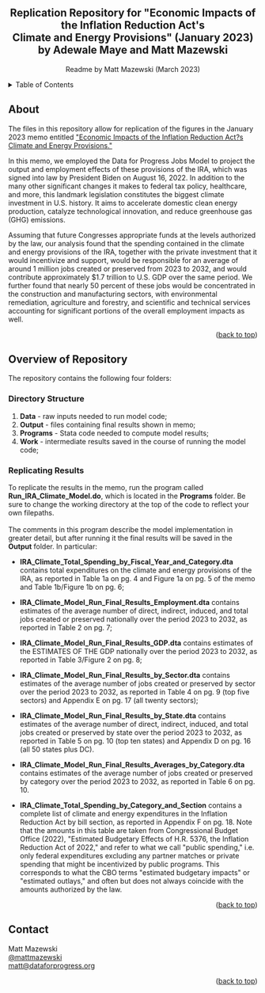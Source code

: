 <!-- Improved compatibility of back to top link: See: https://github.com/othneildrew/Best-README-Template/pull/73 -->
<a name="readme-top"></a>
<!--
*** Thanks for checking out the Best-README-Template. If you have a suggestion
*** that would make this better, please fork the repo and create a pull request
*** or simply open an issue with the tag "enhancement".
*** Don't forget to give the project a star!
*** Thanks again! Now go create something AMAZING! :D
-->



<!-- PROJECT SHIELDS -->
<!--
*** I'm using markdown "reference style" links for readability.
*** Reference links are enclosed in brackets [ ] instead of parentheses ( ).
*** See the bottom of this document for the declaration of the reference variables
*** for contributors-url, forks-url, etc. This is an optional, concise syntax you may use.
*** https://www.markdownguide.org/basic-syntax/#reference-style-links
-->

<h2 align="center">Replication Repository for "Economic Impacts of the Inflation Reduction Act's <br /> Climate and Energy Provisions" (January 2023) <br /> by Adewale Maye and Matt Mazewski</h2>
  <p align="center">
    Readme by Matt Mazewski (March 2023)
    <br />
  </p>
</div>



<!-- TABLE OF CONTENTS -->
<details>
  <summary>Table of Contents</summary>
  <ol>
    <li>
      <a href="#about-the-project">About</a>
    </li>
    <li>
      <a href="#overview-of-repository">Overview of Repository</a>
      <ul>
        <li><a href="#directory-structure">Directory Structure</a></li>
        <li><a href="#replicating-results">Replicating Results</a></li>
      </ul>
    </li>
    <li><a href="#contact">Contact</a></li>
  </ol>
</details>



<!-- ABOUT -->
## About

The files in this repository allow for replication of the figures in the January 2023 memo entitled ["Economic Impacts of the Inflation Reduction Act?s Climate and Energy Provisions."](https://www.filesforprogress.org/memos/IRA-Climate-Jobs-Memo.pdf) 

In this memo, we employed the Data for Progress Jobs Model to project the output and employment effects of these provisions of the IRA, which was signed into law by President Biden on August 16, 2022. In addition to the many other significant changes it makes to federal tax policy, healthcare, and more, this landmark legislation constitutes the biggest climate investment in U.S. history. It aims to accelerate domestic clean energy production, catalyze technological innovation, and reduce greenhouse gas (GHG) emissions.

Assuming that future Congresses appropriate funds at the levels authorized by the law, our analysis found that the spending contained in the climate and energy provisions of the IRA, together with the private investment that it would incentivize and support, would be responsible for an average of around 1 million jobs created or preserved from 2023 to 2032, and would contribute approximately $1.7 trillion to U.S. GDP over the same period. We further found that nearly 50 percent of these jobs would be concentrated in the construction and manufacturing sectors, with environmental remediation, agriculture and forestry,
and scientific and technical services accounting for significant portions of the overall employment impacts as well.

<p align="right">(<a href="#readme-top">back to top</a>)</p>


<!-- Overview of Repository -->
## Overview of Repository

The repository contains the following four folders:

### Directory Structure

1. **Data** - raw inputs needed to run model code;
2. **Output** - files containing final results shown in memo;
3. **Programs** - Stata code needed to compute model results; 
4. **Work** - intermediate results saved in the course of running the model code;


### Replicating Results

To replicate the results in the memo, run the program called **Run_IRA_Climate_Model.do**, which is located in the **Programs** folder. Be sure to change the working directory at the top of the code to reflect your own filepaths.
<br /> <br />
The comments in this program describe the model implementation in greater detail, but after running it the final results will be saved in the **Output** folder. In particular:

- **IRA_Climate_Total_Spending_by_Fiscal_Year_and_Category.dta** contains total expenditures on the climate and energy provisions of the IRA, as reported in Table 1a on pg. 4 and Figure 1a on pg. 5 of the memo and Table 1b/Figure 1b on pg. 6;

- **IRA_Climate_Model_Run_Final_Results_Employment.dta** contains estimates of the average number of direct, indirect, induced, and total jobs created or preserved nationally over the period 2023 to 2032, as reported in Table 2 on pg. 7;

- **IRA_Climate_Model_Run_Final_Results_GDP.dta** contains estimates of the ESTIMATES OF THE GDP nationally over the period 2023 to 2032, as reported in Table 3/Figure 2 on pg. 8;

- **IRA_Climate_Model_Run_Final_Results_by_Sector.dta** contains estimates of the average number of jobs created or preserved by sector over the period 2023 to 2032, as reported in Table 4 on pg. 9 (top five sectors) and Appendix E on pg. 17 (all twenty sectors);

- **IRA_Climate_Model_Run_Final_Results_by_State.dta** contains estimates of the average number of direct, indirect, induced, and total jobs created or preserved by state over the period 2023 to 2032, as reported in Table 5 on pg. 10 (top ten states) and Appendix D on pg. 16 (all 50 states plus DC). 

- **IRA_Climate_Model_Run_Final_Results_Averages_by_Category.dta** contains estimates of the average number of jobs created or preserved by category over the period 2023 to 2032, as reported in Table 6 on pg. 10.

- **IRA_Climate_Total_Spending_by_Category_and_Section** contains a complete list of climate and energy expenditures in the Inflation Reduction Act by bill section, as reported in Appendix F on pg. 18. Note that the amounts in this table are taken from Congressional Budget Office (2022), "Estimated Budgetary Effects of H.R. 5376, the Inflation Reduction Act of 2022," and refer to what we call "public spending," i.e. only federal expenditures excluding any partner matches or private spending that might be incentivized by public programs. This corresponds to what the CBO terms "estimated budgetary impacts" or "estimated
outlays," and often but does not always coincide with the amounts authorized by the law.

<p align="right">(<a href="#readme-top">back to top</a>)</p>


<!-- CONTACT -->
## Contact

Matt Mazewski 
<br />
[@mattmazewski](https://twitter.com/twitter_handle)
<br />
matt@dataforprogress.org

<p align="right">(<a href="#readme-top">back to top</a>)</p>


<!-- MARKDOWN LINKS & IMAGES -->
<!-- https://www.markdownguide.org/basic-syntax/#reference-style-links -->
[contributors-shield]: https://img.shields.io/github/contributors/github_username/repo_name.svg?style=for-the-badge
[contributors-url]: https://github.com/github_username/repo_name/graphs/contributors
[forks-shield]: https://img.shields.io/github/forks/github_username/repo_name.svg?style=for-the-badge
[forks-url]: https://github.com/github_username/repo_name/network/members
[stars-shield]: https://img.shields.io/github/stars/github_username/repo_name.svg?style=for-the-badge
[stars-url]: https://github.com/github_username/repo_name/stargazers
[issues-shield]: https://img.shields.io/github/issues/github_username/repo_name.svg?style=for-the-badge
[issues-url]: https://github.com/github_username/repo_name/issues
[license-shield]: https://img.shields.io/github/license/github_username/repo_name.svg?style=for-the-badge
[license-url]: https://github.com/github_username/repo_name/blob/master/LICENSE.txt
[linkedin-shield]: https://img.shields.io/badge/-LinkedIn-black.svg?style=for-the-badge&logo=linkedin&colorB=555
[linkedin-url]: https://linkedin.com/in/linkedin_username
[product-screenshot]: images/screenshot.png
[Next.js]: https://img.shields.io/badge/next.js-000000?style=for-the-badge&logo=nextdotjs&logoColor=white
[Next-url]: https://nextjs.org/
[React.js]: https://img.shields.io/badge/React-20232A?style=for-the-badge&logo=react&logoColor=61DAFB
[React-url]: https://reactjs.org/
[Vue.js]: https://img.shields.io/badge/Vue.js-35495E?style=for-the-badge&logo=vuedotjs&logoColor=4FC08D
[Vue-url]: https://vuejs.org/
[Angular.io]: https://img.shields.io/badge/Angular-DD0031?style=for-the-badge&logo=angular&logoColor=white
[Angular-url]: https://angular.io/
[Svelte.dev]: https://img.shields.io/badge/Svelte-4A4A55?style=for-the-badge&logo=svelte&logoColor=FF3E00
[Svelte-url]: https://svelte.dev/
[Laravel.com]: https://img.shields.io/badge/Laravel-FF2D20?style=for-the-badge&logo=laravel&logoColor=white
[Laravel-url]: https://laravel.com
[Bootstrap.com]: https://img.shields.io/badge/Bootstrap-563D7C?style=for-the-badge&logo=bootstrap&logoColor=white
[Bootstrap-url]: https://getbootstrap.com
[JQuery.com]: https://img.shields.io/badge/jQuery-0769AD?style=for-the-badge&logo=jquery&logoColor=white
[JQuery-url]: https://jquery.com 
